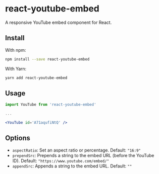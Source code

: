 # react-youtube-embed

A responsive YouTube embed component for React.

## Install

With npm:

```bash
npm install --save react-youtube-embed
```

With Yarn:

```bash
yarn add react-youtube-embed
```

## Usage

```jsx
import YouTube from 'react-youtube-embed'

...

<YouTube id='A71aqufiNtQ' />
```

## Options

- `aspectRatio`: Set an aspect ratio or percentage. Default: `"16:9"`
- `prependSrc`: Prepends a string to the embed URL (before the YouTube ID). Default: `"https://www.youtube.com/embed/"`
- `appendSrc`: Appends a string to the embed URL. Default: `""`
